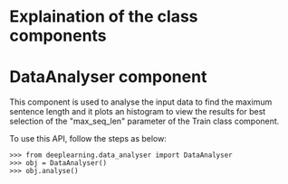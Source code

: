 # Explaination of the class components

# DataAnalyser component
This component is used to analyse the input data to find the maximum sentence length and
it plots an histogram to view the results for best selection of the "max_seq_len" parameter
of the Train class component.

To use this API, follow the steps as below:

    >>> from deeplearning.data_analyser import DataAnalyser
    >>> obj = DataAnalyser()
    >>> obj.analyse()

